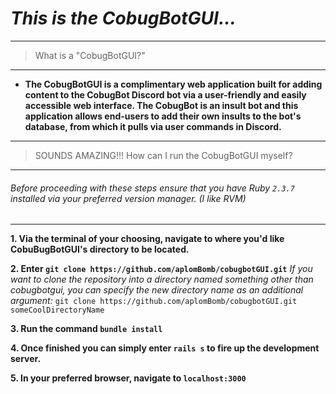 # _This is the CobugBotGUI..._
---
> What is a "CobugBotGUI?"
---
- **The CobugBotGUI is a complimentary web application built for adding content to the CobugBot Discord bot via a user-friendly and easily accessible web interface. The CobugBot is an insult bot and this application allows end-users to add their own insults to the bot's database, from which it pulls via user commands in Discord.** 
---
>SOUNDS AMAZING!!! How can I run the CobugBotGUI myself?
---
###### _Before proceeding with these steps ensure that you have Ruby `2.3.7` installed via your preferred version manager. (I like RVM)_
---

**1. Via the terminal of your choosing, navigate to where you'd like CobuBugBotGUI's directory to be located.**

**2. Enter `git clone https://github.com/aplomBomb/cobugbotGUI.git`**
_If you want to clone the repository into a directory named something other than cobugbotgui, you can specify the new directory name as an additional argument:_
`git clone https://github.com/aplomBomb/cobugbotGUI.git someCoolDirectoryName`

**3. Run the command `bundle install`**

**4. Once finished you can simply enter `rails s` to fire up the development server.**

**5. In your preferred browser, navigate to `localhost:3000`**
